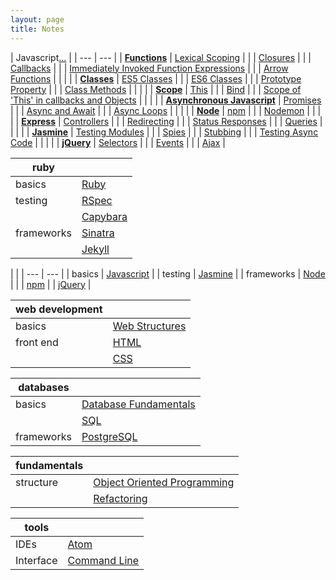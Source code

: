 ```yaml
---
layout: page
title: Notes
---
```


| Javascript[...](/notes/javascript.html) |
| --- | --- |
| [**Functions**](/notes/javascript.html#functions) | [Lexical Scoping](/notes/javascript.html#lexical-scoping) |
| | [Closures](/notes/javascript.html#closures) |
| | [Callbacks](/notes/javascript.html#callbacks) |
| | [Immediately Invoked Function Expressions](/notes/javascript.html#iife) |
| | [Arrow Functions](/notes/javascript.html#arrow-functions) |
| | |
| [**Classes**](/notes/javascript.html#classes) | [ES5 Classes](/notes/javascript.html#es5) |
| | [ES6 Classes](/notes/javascript.html#es6) |
| | [Prototype Property](/notes/javascript.html#prototype) |
| | [Class Methods](/notes/javascript.html#class-methods) |
| | |
| [**Scope**](/notes/javascript.html#scope) | [This](/notes/javascript.html#this) |
| | [Bind](/notes/javascript.html#bind) |
| | [Scope of 'This' in callbacks and Objects](/notes/javascript.html#this-with-callbacks-and-objects) |
| | |
| [**Asynchronous Javascript**](/notes/javascript.html#asynchronous-javascript) | [Promises](/notes/javascript.html#promises) |
| | [Async and Await](/notes/javascript.html#async-and-await) |
| | [Async Loops](/notes/javascript.html#async-loops) |
| | |
| [**Node**](notes/node.html) | [npm](/notes/node.html#npm) |
| | [Nodemon](notes/node.html#nodemon) |
| | |
| [**Express**](/notes/express) | [Controllers](/notes/express#controllers) |
| | [Redirecting](/notes/express#redirecting) |
| | [Status Responses](/notes/express#status-responses) |
| | [Queries](/notes/express#queries) |
| | |
| [**Jasmine**](/notes/jasmine.html) | [Testing Modules](/notes/jasmine.html#testing-modules) |
| | [Spies](/notes/jasmine.html#spies) |
| | [Stubbing](/notes/jasmine.html#stubbing) |
| | [Testing Async Code](/notes/jasmine.html#testing-async-code) |
| | |
| [**jQuery**](notes/jquery.html) | [Selectors](/notes/jquery#selectors) |
| | [Events](/notes/jquery#events) |
| | [Ajax](/notes/jquery#ajax) |

| ruby |  |
| --- | ---|
| basics | [Ruby](notes/ruby.html)
| testing | [RSpec](notes/rspec.html) |
| | [Capybara](notes/capybara.html) |
| frameworks | [Sinatra](notes/sinatra.html) |
| | [Jekyll](notes/jekyll.html) |

| |
| --- | --- |
| basics | [Javascript](notes/javascript.html) |
| testing | [Jasmine](notes/jasmine.html) |
| frameworks | [Node](notes/node.html) |
| | [npm](/notes/node.html#npm)
| | [jQuery](notes/jquery.html) |

| web development |  |
| --- | ---|
| basics | [Web Structures](notes/www.html) |
| front end | [HTML](notes/html.html) |
| | [CSS](notes/css.html) |

| databases | |
| --- | --- |
| basics | [Database Fundamentals](notes/db.html) |
| | [SQL](notes/sql.html) |
| frameworks | [PostgreSQL](notes/psql.html) |

| fundamentals | |
| --- | --- |
| structure | [Object Oriented Programming](notes/oop.html) |
| | [Refactoring](notes/refactoring.html) |

| tools | |
| --- | --- |
| IDEs | [Atom](notes/atom.html) |
| Interface | [Command Line](notes/cmd_line.html) |

<!--stackedit_data:
eyJoaXN0b3J5IjpbMTE0MzY5MzkyNywxMjA1NDEwMzk2LC0zMj
k4NzQyNjgsMTk2OTY5NDE2LC0yNjc0OTk2MDQsLTExNTIxMjI0
ODQsNzExOTQ5MDM0LC0xODc1MjA2ODAxLDE0NDAwNzA2NTgsLT
M5MTYyMTU0OSwxOTkxODQwODYxLDExMzg3NTMwNjAsLTE0MTU3
NjA3OTUsMTE4MjY4ODUwOSwtNDAzMjQxNDgsLTE5OTA0MzU5Nz
AsLTIyNjE3NTEzOF19
-->